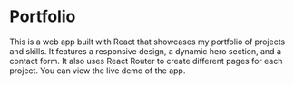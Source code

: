 # Portfolio
This is a web app built with React that showcases my portfolio of projects and skills. It features a responsive design, a dynamic hero section, and a contact form. It also uses React Router to create different pages for each project. You can view the live demo of the app.
